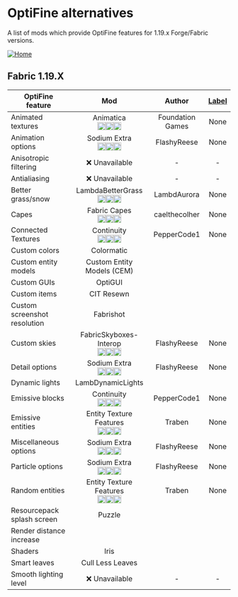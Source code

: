 # OptiFine alternatives

A list of mods which provide OptiFine features for 1.19.x Forge/Fabric versions.

[![Home](https://i.imgur.com/zGuelkW.png)](/README.md)

## Fabric 1.19.X

| OptiFine feature | Mod | Author | [Label](/README.md#labels) |
| --- | :---: | :---: | :---: |
| Animated textures | Animatica<br>[<img src=/images/curseforge.png height=18>](https://www.curseforge.com/minecraft/mc-mods/animatica)[<img src=/images/modrinth.ico height=18>](https://modrinth.com/mod/animatica)[<img src=/images/github.ico height=18>](https://github.com/FoundationGames/Animatica) | Foundation Games | None | 
| Animation options | Sodium Extra<br>[<img src=/images/curseforge.png height=18>](https://www.curseforge.com/minecraft/mc-mods/sodium-extra)[<img src=/images/modrinth.ico height=18>](https://modrinth.com/mod/sodium-extra)[<img src=/images/github.ico height=18>](https://github.com/FlashyReese/sodium-extra-fabric) | FlashyReese | None |
| Anisotropic filtering | ❌ Unavailable | - | - |
| Antialiasing | ❌ Unavailable | - | - |
| Better grass/snow | LambdaBetterGrass<br>[<img src=/images/curseforge.png height=18>](https://www.curseforge.com/minecraft/mc-mods/lambdabettergrass)[<img src=/images/modrinth.ico height=18>](https://modrinth.com/mod/lambdabettergrass)[<img src=/images/github.ico height=18>](https://github.com/LambdAurora/LambdaBetterGrass) | LambdAurora | None |
| Capes | Fabric Capes<br>[<img src=/images/curseforge.png height=18>](https://www.curseforge.com/minecraft/mc-mods/capes)[<img src=/images/modrinth.ico height=18>](https://modrinth.com/mod/capes)[<img src=/images/github.ico height=18>](https://github.com/CaelTheColher/Capes) | caelthecolher | None |
| Connected Textures | Continuity<br>[<img src=/images/curseforge.png height=18>](https://www.curseforge.com/minecraft/mc-mods/continuity)[<img src=/images/modrinth.ico height=18>](https://modrinth.com/mod/continuity)[<img src=/images/github.ico height=18>](https://github.com/PepperCode1/Continuity) | PepperCode1 | None |
| Custom colors | Colormatic |
| Custom entity models | Custom Entity Models (CEM) |
| Custom GUIs | OptiGUI |
| Custom items | CIT Resewn |
| Custom screenshot resolution | Fabrishot |
| Custom skies | FabricSkyboxes-Interop<br>[<img src=/images/curseforge.png height=18>](https://www.curseforge.com/minecraft/mc-mods/fabricskyboxes-interop)[<img src=/images/modrinth.ico height=18>](https://modrinth.com/mod/fabricskyboxes-interop)[<img src=/images/github.ico height=18>](https://github.com/FlashyReese/fabricskyboxes-interop) | FlashyReese | None |
| Detail options | Sodium Extra<br>[<img src=/images/curseforge.png height=18>](https://www.curseforge.com/minecraft/mc-mods/sodium-extra)[<img src=/images/modrinth.ico height=18>](https://modrinth.com/mod/sodium-extra)[<img src=/images/github.ico height=18>](https://github.com/FlashyReese/sodium-extra-fabric) | FlashyReese | None |
| Dynamic lights | LambDynamicLights |
| Emissive blocks | Continuity<br>[<img src=/images/curseforge.png height=18>](https://www.curseforge.com/minecraft/mc-mods/continuity)[<img src=/images/modrinth.ico height=18>](https://modrinth.com/mod/continuity)[<img src=/images/github.ico height=18>](https://github.com/PepperCode1/Continuity) | PepperCode1 | None |
| Emissive entities | Entity Texture Features<br>[<img src=/images/curseforge.png height=18>](https://www.curseforge.com/minecraft/mc-mods/entity-texture-features-fabric)[<img src=/images/modrinth.ico height=18>](https://modrinth.com/mod/entitytexturefeatures)[<img src=/images/github.ico height=18>](https://github.com/Traben-0/Entity_Texture_Features) | Traben | None |
| Miscellaneous options | Sodium Extra<br>[<img src=/images/curseforge.png height=18>](https://www.curseforge.com/minecraft/mc-mods/sodium-extra)[<img src=/images/modrinth.ico height=18>](https://modrinth.com/mod/sodium-extra)[<img src=/images/github.ico height=18>](https://github.com/FlashyReese/sodium-extra-fabric) | FlashyReese | None |
| Particle options | Sodium Extra<br>[<img src=/images/curseforge.png height=18>](https://www.curseforge.com/minecraft/mc-mods/sodium-extra)[<img src=/images/modrinth.ico height=18>](https://modrinth.com/mod/sodium-extra)[<img src=/images/github.ico height=18>](https://github.com/FlashyReese/sodium-extra-fabric) | FlashyReese | None |
| Random entities | Entity Texture Features<br>[<img src=/images/curseforge.png height=18>](https://www.curseforge.com/minecraft/mc-mods/entity-texture-features-fabric)[<img src=/images/modrinth.ico height=18>](https://modrinth.com/mod/entitytexturefeatures)[<img src=/images/github.ico height=18>](https://github.com/Traben-0/Entity_Texture_Features) | Traben | None |
| Resourcepack splash screen | Puzzle |
| Render distance increase |
| Shaders | Iris |
| Smart leaves | Cull Less Leaves |
| Smooth lighting level | ❌ Unavailable | - | - |
